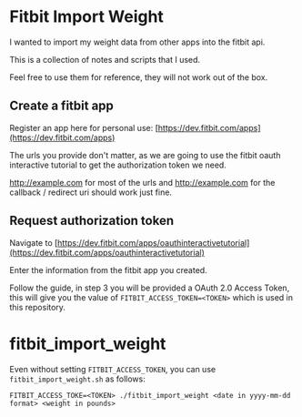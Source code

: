 # Fitbit Import Weight

I wanted to import my weight data from other apps into the fitbit api.

This is a collection of notes and scripts that I used.

Feel free to use them for reference, they will not work out of the box.

## Create a fitbit app

Register an app here for personal use: [https://dev.fitbit.com/apps](https://dev.fitbit.com/apps)

The urls you provide don't matter, as we are going to use the fitbit oauth interactive tutorial to get the authorization token we need.

http://example.com for most of the urls and http://example.com for the callback / redirect uri should work just fine.

## Request authorization token

Navigate to [https://dev.fitbit.com/apps/oauthinteractivetutorial](https://dev.fitbit.com/apps/oauthinteractivetutorial)

Enter the information from the fitbit app you created.

Follow the guide, in step 3 you will be provided a OAuth 2.0 Access Token, this will give you the value of `FITBIT_ACCESS_TOKEN=<TOKEN>` which is used in this repository.

# fitbit_import_weight

Even without setting `FITBIT_ACCESS_TOKEN`, you can use `fitbit_import_weight.sh` as follows:

```
FITBIT_ACCESS_TOKE=<TOKEN> ./fitbit_import_weight <date in yyyy-mm-dd format> <weight in pounds>
```
